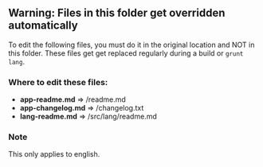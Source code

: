 ## Warning: Files in this folder get overridden automatically

To edit the following files, you must do it in the original location and NOT in this folder.
These files get get replaced regularly during a build or `grunt lang`.

### Where to edit these files:

* **app-readme.md** => /readme.md
* **app-changelog.md** => /changelog.txt
* **lang-readme.md** => /src/lang/readme.md

### Note

This only applies to english.
